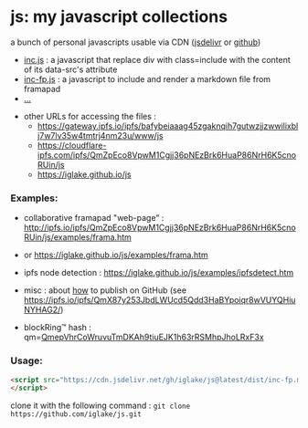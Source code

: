 # js: my javascript collections

a bunch of personal javascripts usable via CDN ([jsdelivr][jd] or [github][gh])

 * [inc.js][1] : a javascript that replace div with class=include with the content of its data-src's attribute
 * [inc-fp.js][2] : a javascript to include and render a markdown file from framapad
 * [...](https://cdn.jsdelivr.net/gh/iglake/js@latest/dist/)

[1]: https://cdn.jsdelivr.net/gh/iglake/js@latest/dist/inc.js
[2]: https://cdn.jsdelivr.net/gh/iglake/js@latest/dist/inc-fp.js

 * other URLs for accessing the files :
    - https://gateway.ipfs.io/ipfs/bafybeiaaag45zgaknqih7gutwzjjzwwilixblj7w7lv35w4tmtrj4nm23u/www/js
    - https://cloudflare-ipfs.com/ipfs/QmZpEco8VpwM1Cgjj36pNEzBrk6HuaP86NrH6K5cnoRUin/js
    - https://iglake.github.io/js

### Examples:

 * collaborative framapad "web-page" : <http://ipfs.io/ipfs/QmZpEco8VpwM1Cgjj36pNEzBrk6HuaP86NrH6K5cnoRUin/js/examples/frama.htm>
 *  or <https://iglake.github.io/js/examples/frama.htm>

 *  ipfs node detection : <https://iglake.github.io/js/examples/ipfsdetect.htm>

 * misc : about [how](https://www.one-tab.com/page/XuCCeOg2SkSSwTD8JzvWfw) to publish on GitHub (see <https://ipfs.io/ipfs/QmX87y253JbdLWUcd5Qdd3HaBYpoiqr8wVUYQHiuNYHAG2/>)

 * blockRing™ hash : qm=[QmepVhrCoWruvuTmDKAh9tiuEJK1h63rRSMhpJhoLRxF3x](http://gateway.ipfs.io/ipfs/QmepVhrCoWruvuTmDKAh9tiuEJK1h63rRSMhpJhoLRxF3x)

### Usage:

```html
<script src="https://cdn.jsdelivr.net/gh/iglake/js@latest/dist/inc-fp.min.js">
</script>
 ```

[gh]: http://github.com/iglake/
[jd]: https://www.jsdelivr.com/package/gh/iglake/js

clone it with the following command :
  ```git clone https://github.com/iglake/js.git```

